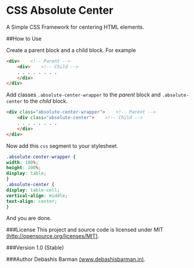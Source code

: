 CSS Absolute Center
===================

A Simple CSS Framework for centering HTML elements.

##How to Use

Create a parent block and a child block. For example
```html
<div>    <!-- Parent -->
    <div>    <!-- Child -->
    . . . . . . . .
    </div>
</div>
```

Add classes `.absolute-center-wrapper` to the _parent_ block and `.absolute-center` to the _child_ block.
```html
<div class="absolute-center-wrapper">    <!-- Parent -->
    <div class="absolute-center">    <!-- Child -->
    . . . . . . . .
    </div>
</div>
```
Now add this `css` segment to your stylesheet.
```css
.absolute-center-wrapper {
width: 100%;
height: 100%;
display: table;
}
.absolute-center {
display: table-cell;
vertical-align: middle;
text-align: center;
}
```
And you are done.

###License
This project and source code is licensed under MIT [(http://opensource.org/licenses/MIT)](http://opensource.org/licenses/MIT).

###Version
1.0 (Stable)

###Author
Debashis Barman [(www.debashisbarman.in)](http://www.debashisbarman.in).
